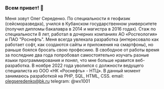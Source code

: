 ### Всем привет! 👋

Меня зовут Олег Середенко. 
По специальности я геофизик (сейсморазведкa), учился в Кубанском государственном университете (получил дипломы бакалавра в 2014 и магистра в 2016 годах).
Стаж по специальности 8 лет, работал в дочерних компаниях АО «Росгеология» и ПАО "Роснефть". 
Меня всегда увлекала разработка (интересовало как работает софт, как создаются сайты и приложения на смартфоны), но раньше боялся бросать свою професиию.
В свободное от работы время за последние два года попробовал самостоятельно изучать разные языки программирования и понял, что мне
больше нравится веб-разработка. 
В ноябре 2022 года уволился с должности ведущего специалиста из ООО «НК «Роснефть» - НТЦ».
В данный момент занимаюсь разработкой на PHP, SQL, HTML, CSS.
email: olegseredenko@bk.ru
telegram: @wx1001

